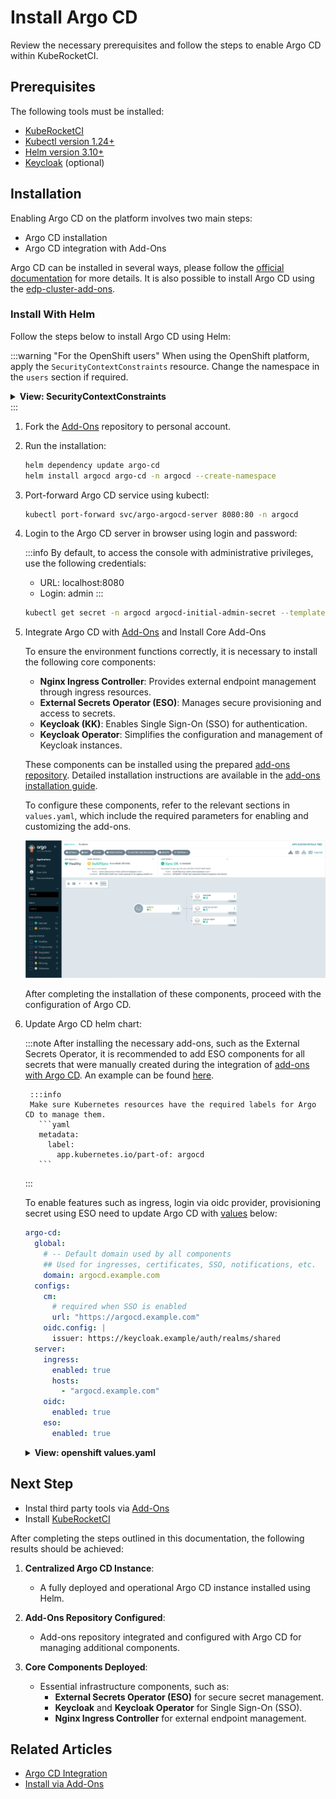 # Install Argo CD

Review the necessary prerequisites and follow the steps to enable Argo CD within KubeRocketCI.

## Prerequisites

The following tools must be installed:

* [KubeRocketCI](./install-kuberocketci.md)
* [Kubectl version 1.24+](https://kubernetes.io/docs/tasks/tools/)
* [Helm version 3.10+](https://github.com/helm/helm/releases)
* [Keycloak](./auth/keycloak.md) (optional)

## Installation

Enabling Argo CD on the platform involves two main steps:

* Argo CD installation
* Argo CD integration with Add-Ons

Argo CD can be installed in several ways, please follow the [official documentation](https://argo-cd.readthedocs.io/en/stable/operator-manual/installation/) for more details. It is also possible to install Argo CD using the [edp-cluster-add-ons](https://github.com/epam/edp-cluster-add-ons/tree/main/argo-cd).

### Install With Helm

Follow the steps below to install Argo CD using Helm:

:::warning "For the OpenShift users"
  When using the OpenShift platform, apply the `SecurityContextConstraints` resource. Change the namespace in the `users` section if required.

  <details>
  <summary><b>View: SecurityContextConstraints</b></summary>

    ```yaml
    allowHostDirVolumePlugin: false
    allowHostIPC: false
    allowHostNetwork: false
    allowHostPID: false
    allowHostPorts: false
    allowPrivilegeEscalation: true
    allowPrivilegedContainer: false
    allowedCapabilities: null
    apiVersion: security.openshift.io/v1
    allowedFlexVolumes: []
    defaultAddCapabilities: []
    fsGroup:
      type: MustRunAs
      ranges:
        - min: 99
          max: 65543
    groups: []
    kind: SecurityContextConstraints
    metadata:
      annotations:
          "helm.sh/hook": "pre-install"
      name: argo-redis-ha
    priority: 1
    readOnlyRootFilesystem: false
    requiredDropCapabilities:
    - KILL
    - MKNOD
    - SETUID
    - SETGID
    runAsUser:
      type: MustRunAsRange
      uidRangeMin: 1
      uidRangeMax: 65543
    seLinuxContext:
      type: MustRunAs
    supplementalGroups:
      type: RunAsAny
    seccompProfiles:
      - '*'
    users:
    - system:serviceaccount:argocd:argo-redis-ha
    - system:serviceaccount:argocd:argo-redis-ha-haproxy
    - system:serviceaccount:argocd:argocd-notifications-controller
    - system:serviceaccount:argocd:argo-argocd-repo-server
    - system:serviceaccount:argocd:argocd-server
    volumes:
    - configMap
    - downwardAPI
    - emptyDir
    - persistentVolumeClaim
    - projected
    - secret
    ```
  </details>
:::

1. Fork the [Add-Ons](https://github.com/epam/edp-cluster-add-ons/tree/main/argo-cd) repository to personal account.

2. Run the installation:

    ```bash
    helm dependency update argo-cd
    helm install argocd argo-cd -n argocd --create-namespace
    ```

3. Port-forward Argo CD service using kubectl:

    ```bash
    kubectl port-forward svc/argo-argocd-server 8080:80 -n argocd
    ```

4. Login to the Argo CD server in browser using login and password:

    :::info
      By default, to access the console with administrative privileges, use the following credentials:
      - URL: localhost:8080
      -	Login: admin
    :::

    ```bash title="password"
    kubectl get secret -n argocd argocd-initial-admin-secret --template={{.data.password}} | base64 -d
    ```
5. Integrate Argo CD with [Add-Ons](add-ons-overview.md) and Install Core Add-Ons

    To ensure the environment functions correctly, it is necessary to install the following core components:

      - **Nginx Ingress Controller**: Provides external endpoint management through ingress resources.
      - **External Secrets Operator (ESO)**: Manages secure provisioning and access to secrets.
      - **Keycloak (KK)**: Enables Single Sign-On (SSO) for authentication.
      - **Keycloak Operator**: Simplifies the configuration and management of Keycloak instances.

    These components can be installed using the prepared [add-ons repository](https://github.com/epam/edp-cluster-add-ons). Detailed installation instructions are available in the [add-ons installation guide](add-ons-overview).

    To configure these components, refer to the relevant sections in `values.yaml`, which include the required parameters for enabling and customizing the add-ons.

    ![Add-Ons Overview](../assets/operator-guide/argocd-addons.png "Add-Ons Overview")

    After completing the installation of these components, proceed with the configuration of Argo CD.

6. Update Argo CD helm chart:

    :::note
    After installing the necessary add-ons, such as the External Secrets Operator, it is recommended to add ESO components for all secrets that were manually created during the integration of [add-ons with Argo CD](add-ons-overview.md). An example can be found [here](https://github.com/epam/edp-cluster-add-ons/blob/main/argo-cd/templates/external-secrets/externalsecret-argocd-github.yaml).

        :::info
        Make sure Kubernetes resources have the required labels for Argo CD to manage them.
          ```yaml
          metadata:
            label:
              app.kubernetes.io/part-of: argocd
          ```
    :::

    To enable features such as ingress, login via oidc provider, provisioning secret using ESO need to update Argo CD with [values](https://github.com/epam/edp-cluster-add-ons/blob/main/argo-cd/values.yaml) below:

    ```yaml title=" kubernetes values.yaml"
    argo-cd:
      global:
        # -- Default domain used by all components
        ## Used for ingresses, certificates, SSO, notifications, etc.
        domain: argocd.example.com
      configs:
        cm:
          # required when SSO is enabled
          url: "https://argocd.example.com"
        oidc.config: |
          issuer: https://keycloak.example/auth/realms/shared
      server:
        ingress:
          enabled: true
          hosts:
            - "argocd.example.com"
        oidc:
          enabled: true
        eso:
          enabled: true
    ```

    <details>
    <summary><b>View: openshift values.yaml</b></summary>

      ```yaml
    argo-cd:
      global:
        # -- Default domain used by all components
        ## Used for ingresses, certificates, SSO, notifications, etc.
        domain: argocd.example.com
      configs:
        cm:
          # required when SSO is enabled
          url: "https://argocd.example.com"
        oidc.config: |
          issuer: https://keycloak.example/auth/realms/shared
      server:
        route:
          enabled: true
          hostname: "argocd.example.com"
          termination_type: edge
          termination_policy: Redirect
        oidc:
          enabled: true
        eso:
          enabled: true
      ```

    </details>

## Next Step

  - Instal third party tools via [Add-Ons](add-ons-overview)
  - Install [KubeRocketCI](install-kuberocketci)

After completing the steps outlined in this documentation, the following results should be achieved:

1. **Centralized Argo CD Instance**:
   - A fully deployed and operational Argo CD instance installed using Helm.

2. **Add-Ons Repository Configured**:
   - Add-ons repository integrated and configured with Argo CD for managing additional components.

3. **Core Components Deployed**:
   - Essential infrastructure components, such as:
     - **External Secrets Operator (ESO)** for secure secret management.
     - **Keycloak** and **Keycloak Operator** for Single Sign-On (SSO).
     - **Nginx Ingress Controller** for external endpoint management.
## Related Articles

* [Argo CD Integration](cd/argocd-integration.md)
* [Install via Add-Ons](add-ons-overview.md)
